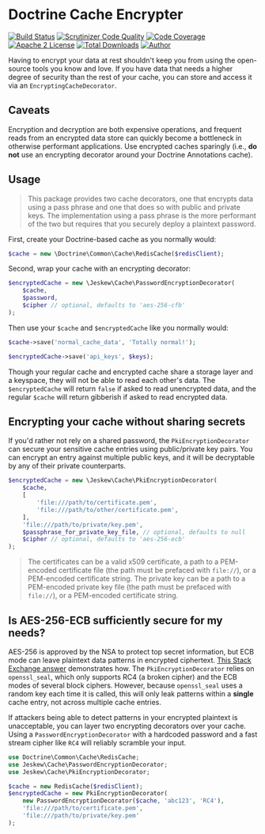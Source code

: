 # Doctrine Cache Encrypter

[![Build Status](https://travis-ci.org/jeskew/doctrine-cache-encrypter.svg?branch=master)](https://travis-ci.org/jeskew/doctrine-cache-encrypter)
[![Scrutinizer Code Quality](https://scrutinizer-ci.com/g/jeskew/doctrine-cache-encrypter/badges/quality-score.png?b=master)](https://scrutinizer-ci.com/g/jeskew/doctrine-cache-encrypter/?branch=master)
[![Code Coverage](https://scrutinizer-ci.com/g/jeskew/doctrine-cache-encrypter/badges/coverage.png?b=master)](https://scrutinizer-ci.com/g/jeskew/doctrine-cache-encrypter/?branch=master)
[![Apache 2 License](https://img.shields.io/packagist/l/jeskew/doctrine-cache-encrypter.svg?style=flat)](https://www.apache.org/licenses/LICENSE-2.0.html)
[![Total Downloads](https://img.shields.io/packagist/dt/jeskew/doctrine-cache-encrypter.svg?style=flat)](https://packagist.org/packages/jeskew/doctrine-cache-encrypter)
[![Author](http://img.shields.io/badge/author-@jreskew-blue.svg?style=flat-square)](https://twitter.com/jreskew)

Having to encrypt your data at rest shouldn't keep you from using the open-source
tools you know and love. If you have data that needs a higher degree of security
than the rest of your cache, you can store and access it via an 
`EncryptingCacheDecorator`.

## Caveats

Encryption and decryption are both expensive operations, and frequent reads from
an encrypted data store can quickly become a bottleneck in otherwise performant
applications. Use encrypted caches sparingly (i.e., **do not** use an encrypting
decorator around your Doctrine Annotations cache).

## Usage

> This package provides two cache decorators, one that encrypts data using
a pass phrase and one that does so with public and private keys. The
implementation using a pass phrase is the more performant of the two but
requires that you securely deploy a plaintext password.

First, create your Doctrine-based cache as you normally would:
```php
$cache = new \Doctrine\Common\Cache\RedisCache($redisClient);
```

Second, wrap your cache with an encrypting decorator:
```php
$encryptedCache = new \Jeskew\Cache\PasswordEncryptionDecorator(
    $cache,
    $password,
    $cipher // optional, defaults to 'aes-256-cfb'
);
```

Then use your `$cache` and `$encryptedCache` like you normally would:
```php
$cache->save('normal_cache_data', 'Totally normal!');

$encryptedCache->save('api_keys', $keys);
```

Though your regular cache and encrypted cache share a storage layer and a
keyspace, they will not be able to read each other's data. The `$encryptedCache`
will return `false` if asked to read unencrypted data, and the regular `$cache`
will return gibberish if asked to read encrypted data.

## Encrypting your cache without sharing secrets

If you'd rather not rely on a shared password, the `PkiEncryptionDecorator` can
secure your sensitive cache entries using public/private key pairs. You can
encrypt an entry against multiple public keys, and it will be decryptable by any
of their private counterparts.

```php
$encryptedCache = new \Jeskew\Cache\PkiEncryptionDecorator(
    $cache,
    [
        'file:///path/to/certificate.pem',
        'file:///path/to/other/certificate.pem',
    ],
    'file:///path/to/private/key.pem',
    $passphrase_for_private_key_file, // optional, defaults to null
    $cipher // optional, defaults to 'aes-256-ecb'
);
```

> The certificates can be a valid x509 certificate, a path to a PEM-encoded
certificate file (the path must be prefaced with `file://`), or a PEM-encoded
certificate string. The private key can be a path to a PEM-encoded private key
file (the path must be prefaced with `file://`), or a PEM-encoded certificate string.

## Is AES-256-ECB sufficiently secure for my needs?

AES-256 is approved by the NSA to protect top secret information, but ECB mode
can leave plaintext data patterns in encrypted ciphertext. [This Stack Exchange
answer](http://crypto.stackexchange.com/a/20946/27519) demonstrates how. The
`PkiEncryptionDecorator` relies on `openssl_seal`, which only supports RC4 (a
broken cipher) and the ECB modes of several block ciphers. However, because
`openssl_seal` uses a random key each time it is called, this will only leak
patterns within a **single** cache entry, not across multiple cache entries.

If attackers being able to detect patterns in your encrypted plaintext is
unacceptable, you can layer two encrypting decorators over your cache. Using a
`PasswordEncryptionDecorator` with a hardcoded password and a fast stream cipher
like `RC4` will reliably scramble your input.
```php
use Doctrine\Common\Cache\RedisCache;
use Jeskew\Cache\PasswordEncryptionDecorator;
use Jeskew\Cache\PkiEncryptionDecorator;

$cache = new RedisCache($redisClient);
$encryptedCache = new PkiEncryptionDecorator(
    new PasswordEncryptionDecorator($cache, 'abc123', 'RC4'),
    'file:///path/to/certificate.pem',
    'file:///path/to/private/key.pem'
);
```
